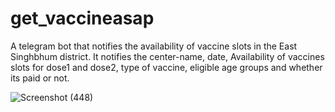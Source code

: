 # get_vaccineasap
A telegram bot that notifies the availability of vaccine slots in the East Singhbhum district. It notifies the center-name, date, Availability of vaccines slots for dose1 and dose2, type of vaccine, eligible age groups and whether its paid or not.

![Screenshot (448)](https://user-images.githubusercontent.com/65532996/126870663-6dd0507b-7b28-4ffe-9450-a56ec77fdec5.png)
